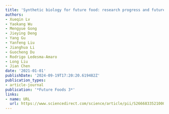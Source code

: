 ```yaml
---
title: 'Synthetic biology for future food: research progress and future directions'
authors:
- Xueqin Lv
- Yaokang Wu
- Mengyue Gong
- Jieying Deng
- Yang Gu
- Yanfeng Liu
- Jianghua Li
- Guocheng Du
- Rodrigo Ledesma-Amaro
- Long Liu
- Jian Chen
date: '2021-01-01'
publishDate: '2024-09-19T17:20:20.619482Z'
publication_types:
- article-journal
publication: '*Future Foods 3*'
links:
- name: URL
  url: https://www.sciencedirect.com/science/article/pii/S2666833521000150
---
```

